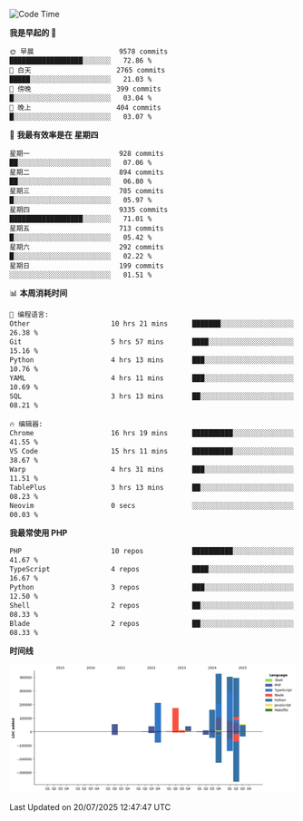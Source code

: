 <!--START_SECTION:waka-->
![Code Time](http://img.shields.io/badge/Code%20Time-3%2C857%20hrs%2035%20mins-blue)

**我是早起的 🐤** 

```text
🌞 早晨                     9578 commits        ██████████████████░░░░░░░   72.86 % 
🌆 白天                     2765 commits        █████░░░░░░░░░░░░░░░░░░░░   21.03 % 
🌃 傍晚                     399 commits         █░░░░░░░░░░░░░░░░░░░░░░░░   03.04 % 
🌙 晚上                     404 commits         █░░░░░░░░░░░░░░░░░░░░░░░░   03.07 % 
```
📅 **我最有效率是在 星期四** 

```text
星期一                      928 commits         ██░░░░░░░░░░░░░░░░░░░░░░░   07.06 % 
星期二                      894 commits         ██░░░░░░░░░░░░░░░░░░░░░░░   06.80 % 
星期三                      785 commits         █░░░░░░░░░░░░░░░░░░░░░░░░   05.97 % 
星期四                      9335 commits        ██████████████████░░░░░░░   71.01 % 
星期五                      713 commits         █░░░░░░░░░░░░░░░░░░░░░░░░   05.42 % 
星期六                      292 commits         █░░░░░░░░░░░░░░░░░░░░░░░░   02.22 % 
星期日                      199 commits         ░░░░░░░░░░░░░░░░░░░░░░░░░   01.51 % 
```


📊 **本周消耗时间** 

```text
💬 编程语言: 
Other                    10 hrs 21 mins      ███████░░░░░░░░░░░░░░░░░░   26.38 % 
Git                      5 hrs 57 mins       ████░░░░░░░░░░░░░░░░░░░░░   15.16 % 
Python                   4 hrs 13 mins       ███░░░░░░░░░░░░░░░░░░░░░░   10.76 % 
YAML                     4 hrs 11 mins       ███░░░░░░░░░░░░░░░░░░░░░░   10.69 % 
SQL                      3 hrs 13 mins       ██░░░░░░░░░░░░░░░░░░░░░░░   08.21 % 

🔥 编辑器: 
Chrome                   16 hrs 19 mins      ██████████░░░░░░░░░░░░░░░   41.55 % 
VS Code                  15 hrs 11 mins      ██████████░░░░░░░░░░░░░░░   38.67 % 
Warp                     4 hrs 31 mins       ███░░░░░░░░░░░░░░░░░░░░░░   11.51 % 
TablePlus                3 hrs 13 mins       ██░░░░░░░░░░░░░░░░░░░░░░░   08.23 % 
Neovim                   0 secs              ░░░░░░░░░░░░░░░░░░░░░░░░░   00.03 % 
```

**我最常使用 PHP** 

```text
PHP                      10 repos            ██████████░░░░░░░░░░░░░░░   41.67 % 
TypeScript               4 repos             ████░░░░░░░░░░░░░░░░░░░░░   16.67 % 
Python                   3 repos             ███░░░░░░░░░░░░░░░░░░░░░░   12.50 % 
Shell                    2 repos             ██░░░░░░░░░░░░░░░░░░░░░░░   08.33 % 
Blade                    2 repos             ██░░░░░░░░░░░░░░░░░░░░░░░   08.33 % 
```



**时间线**

![Lines of Code chart](https://raw.githubusercontent.com/abrahamgreyson/abrahamgreyson/main/assets/bar_graph.png)


 Last Updated on 20/07/2025 12:47:47 UTC
<!--END_SECTION:waka-->
